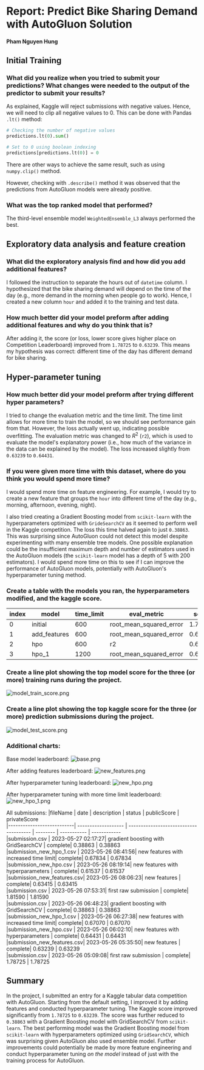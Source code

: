 # Report: Predict Bike Sharing Demand with AutoGluon Solution
#### Pham Nguyen Hung

## Initial Training

### What did you realize when you tried to submit your predictions? What changes were needed to the output of the predictor to submit your results?

As explained, Kaggle will reject submissions with negative values. Hence, we will need to clip all negative values to 0. This can be done with Pandas `.lt()` method:

```python
# Checking the number of negative values
predictions.lt(0).sum()

# Set to 0 using boolean indexing
predictions[predictions.lt(0)] = 0
```
There are other ways to achieve the same result, such as using `numpy.clip()` method.

However, checking with `.describe()` method it was observed that the predictions from AutoGluon models were already positive.

### What was the top ranked model that performed?

The third-level ensemble model `WeightedEnsemble_L3` always performed the best.

## Exploratory data analysis and feature creation
### What did the exploratory analysis find and how did you add additional features?
I followed the instruction to separate the hours out of `datetime` column. I hypothesized that the bike sharing demand will depend on the time of the day (e.g., more demand in the morning when people go to work). Hence, I created a new column `hour` and added it to the training and test data.

### How much better did your model preform after adding additional features and why do you think that is?
After adding it, the score (or loss, lower score gives higher place on Competition Leaderboard) improved from `1.78725` to `0.63239`. This means my hypothesis was correct: different time of the day has different demand for bike sharing.

## Hyper-parameter tuning
### How much better did your model preform after trying different hyper parameters?
I tried to change the evaluation metric and the time limit. The time limit allows for more time to train the model, so we should see performance gain from that. However, the loss actually went up, indicating possible overfitting. The evaluation metric was changed to $R^2$ (`r2`), which is used to evaluate the model's explanatory power (i.e., how much of the variance in the data can be explained by the model). The loss increased slightly from `0.63239` to `0.64431`.

### If you were given more time with this dataset, where do you think you would spend more time?

I would spend more time on feature engineering. For example, I would try to create a new feature that groups the `hour` into different time of the day (e.g., morning, afternoon, evening, night).

I also tried creating a Gradient Boosting model from `scikit-learn` with the hyperparameters optimized with `GrideSearchCV` as it seemed to perform well in the Kaggle competition. The loss this time halved again to just `0.38863`. This was surprising since AutoGluon could not detect this model despite experimenting with many ensemble tree models. One possible explanation could be the insufficient maximum depth and number of estimators used in the AutoGluon models (the `scikit-learn` model has a depth of 5 with 200 estimators). I would spend more time on this to see if I can improve the performance of AutoGluon models, potentially with AutoGluon's hyperparameter tuning method.
### Create a table with the models you ran, the hyperparameters modified, and the kaggle score.
|index|model|time\_limit|eval\_metric|score|
|---|---|---|---|---|
|0|initial|600|root\_mean\_squared\_error|1\.78725|
|1|add\_features|600|root\_mean\_squared\_error|0\.63239|
|2|hpo|600|r2|0\.64431|
|3|hpo\_1|1200|root\_mean\_squared\_error|0\.6707|

### Create a line plot showing the top model score for the three (or more) training runs during the project.

![model_train_score.png](img/model_train_score.png)

### Create a line plot showing the top kaggle score for the three (or more) prediction submissions during the project.

![model_test_score.png](img/model_test_score.png)

### Additional charts:
Base model leaderboard:
![base.png](img/base.png)

After adding features leaderboard:
![new_features.png](img/new_features.png)

After hyperparameter tuning leaderboard:
![new_hpo.png](img/new_hpo.png)

After hyperparameter tuning with more time limit leaderboard:
![new_hpo_1.png](img/new_hpo_1.png)

All submissions:
|fileName                   | date                | description                            | status   | publicScore | privateScore  
|---------------------------| ------------------- | -------------------------------------- | -------- | ----------- | ------------  
|submission.csv             |  2023-05-27 02:17:27|  gradient boosting with GridSearchCV   |  complete|  0.38863    | 0.38863       
|submission_new_hpo_1.csv   |  2023-05-26 08:41:56|  new features with increased time limit|  complete|  0.67834    | 0.67834       
|submission_new_hpo.csv     |  2023-05-26 08:19:14|  new features with hyperparameters     |  complete|  0.61537    | 0.61537       
|submission_new_features.csv|  2023-05-26 08:06:23|  new features                          |  complete|  0.63415    | 0.63415       
|submission.csv             |  2023-05-26 07:53:31|  first raw submission                  |  complete|  1.81590    | 1.81590       
|submission.csv             |  2023-05-26 06:48:23|  gradient boosting with GridSearchCV   |  complete|  0.38863    | 0.38863       
|submission_new_hpo_1.csv   |  2023-05-26 06:27:38|  new features with increased time limit|  complete|  0.67070    | 0.67070       
|submission_new_hpo.csv     |  2023-05-26 06:02:10|  new features with hyperparameters     |  complete|  0.64431    | 0.64431       
|submission_new_features.csv|  2023-05-26 05:35:50|  new features                          |  complete|  0.63239    | 0.63239       
|submission.csv             |  2023-05-26 05:09:08|  first raw submission                  |  complete|  1.78725    | 1.78725       

## Summary
In the project, I submitted an entry for a Kaggle tabular data competition with AutoGluon. Starting from the default setting, I improved it by adding features and conducted hyperparameter tuning. The Kaggle score improved significantly from `1.78725` to `0.63239`. The score was further reduced to `0.38863` with a Gradient Boosting model with GridSearchCV from `scikit-learn`. The best performing model was the Gradient Boosting model from `scikit-learn` with hyperparameters optimized using `GridSearchCV`, which was surprising given AutoGluon also used ensemble model. Further improvements could potentially be made by more feature engineering and conduct hyperparameter tuning *on the model* instead of just with the training process for AutoGluon.